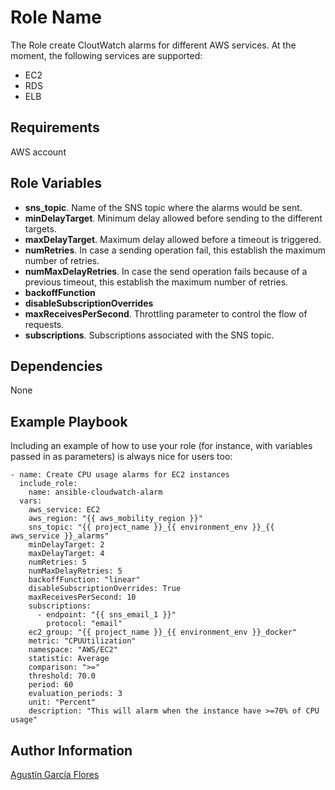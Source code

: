 Role Name
=========

The Role create CloutWatch alarms for different AWS services. At the moment, the following services are supported:

* EC2
* RDS
* ELB

Requirements
------------

AWS account

Role Variables
--------------

* **sns_topic**. Name of the SNS topic where the alarms would be sent.
* **minDelayTarget**. Minimum delay allowed before sending to the different targets.
* **maxDelayTarget**. Maximum delay allowed before a timeout is triggered.
* **numRetries**. In case a sending operation fail, this establish the maximum number of retries.
* **numMaxDelayRetries**. In case the send operation fails because of a previous timeout, this establish the maximum number of retries.
* **backoffFunction**
* **disableSubscriptionOverrides**
* **maxReceivesPerSecond**. Throttling parameter to control the flow of requests.
* **subscriptions**. Subscriptions associated with the SNS topic.

Dependencies
------------

None

Example Playbook
----------------

Including an example of how to use your role (for instance, with variables passed in as parameters) is always nice for users too:

```
- name: Create CPU usage alarms for EC2 instances
  include_role:
    name: ansible-cloudwatch-alarm
  vars:
    aws_service: EC2
    aws_region: "{{ aws_mobility_region }}"
    sns_topic: "{{ project_name }}_{{ environment_env }}_{{ aws_service }}_alarms"
    minDelayTarget: 2
    maxDelayTarget: 4
    numRetries: 5
    numMaxDelayRetries: 5
    backoffFunction: "linear"
    disableSubscriptionOverrides: True
    maxReceivesPerSecond: 10
    subscriptions:
      - endpoint: "{{ sns_email_1 }}"
        protocol: "email"
    ec2_group: "{{ project_name }}_{{ environment_env }}_docker"
    metric: "CPUUtilization"
    namespace: "AWS/EC2"
    statistic: Average
    comparison: ">="
    threshold: 70.0
    period: 60
    evaluation_periods: 3
    unit: "Percent"
    description: "This will alarm when the instance have >=70% of CPU usage"
```


Author Information
------------------

[Agustín García Flores](https://www.linkedin.com/in/agust%C3%ADn-garc%C3%ADa-flores-bb9aa975/)
